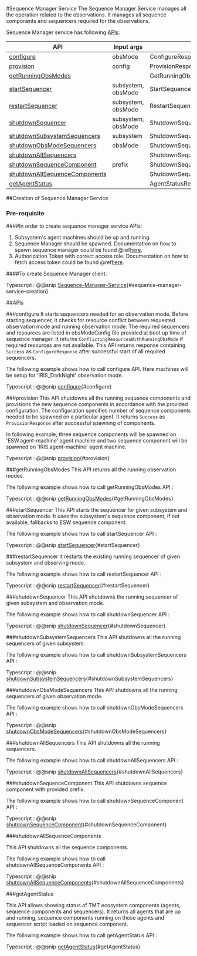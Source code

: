 #Sequence Manager Service
The Sequence Manager Service manages all the operation related to the observations.
It manages all sequence components and sequencers required for the observations.


Sequence Manager service has following [APIs](#apis):

|        API                                                      |      Input args    |   Returns                         |
| --------------------------------------------------------------- | ------------------ | --------------------------------  |
| [configure](#configure)                                         | obsMode            | ConfigureResponse                 |
| [provision](#provision)                                         | config             | ProvisionResponse                 |
| [getRunningObsModes](#getrunningobsmodes)                       |                    | GetRunningObsModesResponse        |
| [startSequencer](#startsequencer)                               | subsystem, obsMode | StartSequencerResponse            |
| [restartSequencer](#restartsequencer)                           | subsystem, obsMode | RestartSequencerResponse          |
| [shutdownSequencer](#shutdownsequencer)                         | subsystem, obsMode | ShutdownSequencersResponse        |
| [shutdownSubsystemSequencers](#shutdownsubsystemsequencers)     | subsystem          | ShutdownSequencersResponse        |
| [shutdownObsModeSequencers](#shutdownobsmodesequencers)         | obsMode            | ShutdownSequencersResponse        |
| [shutdownAllSequencers](#shutdownallsequencers)                 |                    | ShutdownSequencersResponse        |
| [shutdownSequenceComponent](#shutdownsequencecomponent)         | prefix             | ShutdownSequenceComponentResponse |
| [shutdownAllSequenceComponents](#shutdownallsequencecomponents) |                    | ShutdownSequenceComponentResponse |
| [getAgentStatus](#getagentstatus)                               |                    | AgentStatusResponse               |


##Creation of Sequence Manager Service

### Pre-requisite

####In order to create sequence manager service APIs:
1. Subsystem's agent machines should be up and running.
2. Sequence Manager should be spawned. Documentation on how to spawn sequence manager could be found @ref[here](agent-service.md).
3. Authorization Token with correct access role.
 Documentation on how to fetch access token could be found @ref[here](../aas/csw-aas-js.md).

####To create Sequence Manager client:

Typescript
: @@snip [Sequence-Manager-Service](../../../../example/src/documentation/sequence-manager/SequenceManagerServiceExamples.ts){#sequence-manager-service-creation}

##APIs

###configure
 It starts sequencers needed for an observation mode. Before starting sequencer, it checks for resource
 conflict between requested observation mode and running observation mode. The required sequencers and
 resources are listed in obsModeConfig file provided at boot up time of sequence manager. It returns
 `ConflictingResourcesWithRunningObsMode` if required resources are not available. This API returns response
 containing `Success` as `ConfigureResponse` after successful start of all required sequencers.

The following example shows how to call configure API. Here machines will be setup for 'IRIS_DarkNight' observation mode.

Typescript
: @@snip [configure](../../../../example/src/documentation/sequence-manager/SequenceManagerServiceExamples.ts){#configure}


###provision
 This API shutdowns all the running sequence components and provisions the new sequence components in
 accordance with the provided configuration. The configuration specifies number of sequence components
 needed to be spawned on a particular agent. It returns `Success` as `ProvisionResponse` after successful
 spawning of components.

 In following example, three sequence components will be spawned on 'ESW.agent-machine' agent machine and two sequence
 component will be spawned on 'IRIS.agent-machine' agent machine.

Typescript
: @@snip [provision](../../../../example/src/documentation/sequence-manager/SequenceManagerServiceExamples.ts){#provision}


###getRunningObsModes
 This API returns all the running observation modes.

 The following example shows how to call getRunningObsModes API :

Typescript
: @@snip [getRunningObsModes](../../../../example/src/documentation/sequence-manager/SequenceManagerServiceExamples.ts){#getRunningObsModes}



###startSequencer
 This API starts the sequencer for given subsystem and observation mode.
 It uses the subsystem's sequence component, if not available, fallbacks to ESW sequence component.


 The following example shows how to call startSequencer API :

Typescript
: @@snip [startSequencer](../../../../example/src/documentation/sequence-manager/SequenceManagerServiceExamples.ts){#startSequencer}


###restartSequencer
It restarts the existing running sequencer of given subsystem and observing mode.

The following example shows how to call restartSequencer API :

Typescript
: @@snip [restartSequencer](../../../../example/src/documentation/sequence-manager/SequenceManagerServiceExamples.ts){#restartSequencer}


###shutdownSequencer
This API shutdowns the running sequencer of given subsystem and observation mode.

The following example shows how to call shutdownSequencer API :

Typescript
: @@snip [shutdownSequencer](../../../../example/src/documentation/sequence-manager/SequenceManagerServiceExamples.ts){#shutdownSequencer}


###shutdownSubsystemSequencers
This API shutdowns all the running sequencers of given subsystem.

The following example shows how to call shutdownSubsystemSequencers API :

Typescript
: @@snip [shutdownSubsystemSequencers](../../../../example/src/documentation/sequence-manager/SequenceManagerServiceExamples.ts){#shutdownSubsystemSequencers}


###shutdownObsModeSequencers
This API shutdowns all the running sequencers of given observation mode.


The following example shows how to call shutdownObsModeSequencers API :

Typescript
: @@snip [shutdownObsModeSequencers](../../../../example/src/documentation/sequence-manager/SequenceManagerServiceExamples.ts){#shutdownObsModeSequencers}


###shutdownAllSequencers
This API shutdowns all the running sequencers.


The following example shows how to call shutdownAllSequencers API :

Typescript
: @@snip [shutdownAllSequencers](../../../../example/src/documentation/sequence-manager/SequenceManagerServiceExamples.ts){#shutdownAllSequencers}


###shutdownSequenceComponent
This API shutdowns sequence component with provided prefix.

The following example shows how to call shutdownSequenceComponent API :

Typescript
: @@snip [shutdownSequenceComponent](../../../../example/src/documentation/sequence-manager/SequenceManagerServiceExamples.ts){#shutdownSequenceComponent}


###shutdownAllSequenceComponents

This API shutdowns all the sequence components.

The following example shows how to call shutdownAllSequenceComponents API :

Typescript
: @@snip [shutdownAllSequenceComponents](../../../../example/src/documentation/sequence-manager/SequenceManagerServiceExamples.ts){#shutdownAllSequenceComponents}


###getAgentStatus

 This API allows showing status of TMT ecosystem components (agents, sequence components and sequencers).
 It returns all agents that are up and running, sequence components running on those agents and sequencer script loaded on sequence component.

 The following example shows how to call getAgentStatus API :

Typescript
: @@snip [getAgentStatus](../../../../example/src/documentation/sequence-manager/SequenceManagerServiceExamples.ts){#getAgentStatus}


